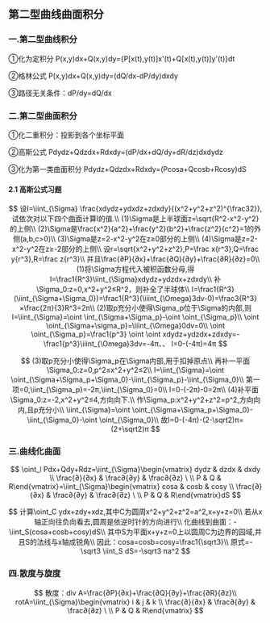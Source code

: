 ## 第二型曲线曲面积分

### 一.第二型曲线积分

①化为定积分 P(x,y)dx+Q(x,y)dy={P[x(t),y(t)]x'(t)+Q[x(t),y(t)]y'(t)}dt

②格林公式 P(x,y)dx+Q(x,y)dy=(dQ/dx-dP/dy)dxdy

③路径无关条件：dP/dy=dQ/dx

### 二.第二型曲面积分

①化二重积分：投影到各个坐标平面

②高斯公式 Pdydz+Qdzdx+Rdxdy=(dP/dx+dQ/dy+dR/dz)dxdydz

③化为第一类曲面积分 Pdydz+Qdzdx+Rdxdy=(Pcosa+Qcosb+Rcosy)dS

#### 2.1 高斯公式习题

$$
设I=\iint_{\Sigma} \frac{xdydz+ydxdz+zdxdy}{(x^2+y^2+z^2)^{\frac32}},试依次对以下四个曲面计算I的值.\\
(1)\Sigma是上半球面z=\sqrt{R^2-x^2-y^2}的上侧\\
(2)\Sigma是\frac{x^2}{a^2}+\frac{y^2}{b^2}+\frac{z^2}{c^2}=1的外侧(a,b,c>0)\\
(3)\Sigma是z=2-x^2-y^2在z≥0部分的上侧\\
(4)\Sigma是z=2-x^2-y^2在z≥-2部分的上侧\\
设r=\sqrt{x^2+y^2+z^2},P=\frac x{r^3},Q=\frac y{r^3},R=\frac z{r^3}\\
并且\frac{∂P}{∂x}+\frac{∂Q}{∂y}+\frac{∂R}{∂z}=0\\
(1)将\Sigma方程代入被积函数分母,得I=\frac1{R^3}\iint_{\Sigma}xdydz+ydzdx+zdxdy\\
补\Sigma_0:z=0,x^2+y^2≤R^2，则补全了半球体\\
I=\frac1{R^3}(\iint_{\Sigma+\Sigma_0})=\frac1{R^3}(\iiint_{\Omega}3dv-0)=\frac3{R^3}×\frac{2π}{3}R^3=2π\\
(2)取p充分小使得\Sigma_p位于\Sigma的内部,则I=\iint_{\Sigma}=\oint \int_{\Sigma+\Sigma_p}-\oint \oint_{\Sigma_p}\\
\oint \oint_{\Sigma+\sigma_p}=\iiint_{\Omega}0dv=0\\
\oint \oint_{\Sigma_p}=\frac1{p^3} \oint \oint xdydz+ydzdx+zdxdy=-\frac1{p^3}\iiint_{\Omega}3dv=-4π、、
I=0-(-4π)=4π
$$

$$
(3)取p充分小使得\Sigma_p在\Sigma内部,用于扣掉原点\\
再补一平面\Sigma_0:z=0,p^2≤x^2+y^2≤2\\
I=\iint_{\Sigma}=\oint \oint_{\Sigma+\Sigma_p+\Sigma_0}-\iint_{\Sigma_p}-\iint_{\Sigma_0}\\
第一项=0,\iint_{\Sigma_p}=-2π,\iint_{\Sigma_0}=0\\
I=0-(-2π)-0=2π\\
(4)补平面\Sigma_0:z=-2,x^2+y^2≤4,方向向下.\\
作\Sigma_p:x^2+y^2+z^2=p^2,方向向内,且p充分小\\
\iint_{\Sigma}=\oint \oint_{\Sigma+\Sigma_p+\Sigma_0}-\iint_{\Sigma_0}-\oint \oint_{\Sigma_0}\\
故I=0-(-4π)-(2-\sqrt2)π=(2+\sqrt2)π
$$

### 三.曲线化曲面

$$
\oint_l Pdx+Qdy+Rdz=\iint_{\Sigma}\begin{vmatrix} dydz & dzdx & dxdy \\ \frac{∂}{∂x} & \frac∂{∂y} & \frac∂{∂z} \
\\ P & Q & R\end{vmatrix}=\iint_{\Sigma}\begin{vmatrix} cosa & cosb & cosy \\ \frac{∂}{∂x} & \frac∂{∂y} & \frac∂{∂z} \
\\ P & Q & R\end{vmatrix}dS
$$

$$
计算\oint_C ydx+zdy+xdz,其中C为圆周x^2+y^2+z^2=a^2,x+y+z=0\\
若从x轴正向往负向看去,圆周是依逆时针的方向进行\\
化曲线到曲面：-\iint_S(cosa+cosb+cosy)dS\\
其中S为平面x+y+z=0上以圆周C为边界的园域,并且S的法线与x轴成锐角\\
因此：cosa=cosb=cosy=\frac1{\sqrt3}\\
原式=-\sqrt3 \iint_S dS=-\sqrt3 πa^2
$$

### 四.散度与旋度

$$
散度：div A=\frac{∂P}{∂x}+\frac{∂Q}{∂y}+\frac{∂R}{∂z}\\
rotA=\iint_{\Sigma}\begin{vmatrix} i & j & k \\ \frac{∂}{∂x} & \frac∂{∂y} & \frac∂{∂z} \
\\ P & Q & R\end{vmatrix}
$$

